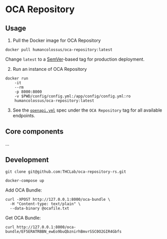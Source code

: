 # OCA Repository

## Usage

1. Pull the Docker image for OCA Repository
```
docker pull humancolossus/oca-repository:latest
```
  Change `latest` to a [SemVer](https://semver.org/)-based tag for production deployment.

2. Run an instance of OCA Repository
```
docker run
    -it
    --rm
    -p 8000:8000
    -v $PWD/config/config.yml:/app/config/config.yml:ro
    humancolossus/oca-repository:latest
```

3. See the [`openapi.yml`](https://github.com/THCLab/oca-repository-rs/blob/main/openapi.yml) spec under the `OCA Repository` tag for all available endpoints.


## Core components

...

## Development

```
git clone git@github.com:THCLab/oca-repository-rs.git

docker-compose up
```

Add OCA Bundle:
```
curl -XPOST http://127.0.0.1:8000/oca-bundle \
  -H "Content-type: text/plain" \
  --data-binary @ocafile.txt
```

Get OCA Bundle:
```
curl http://127.0.0.1:8000/oca-bundle/EF5ERATRBBN_ewEo9buQbznirhBmvrSSC0O2GIR4Gbfs
```
